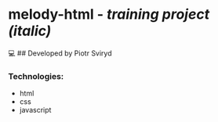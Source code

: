 # melody-html -  *training project (italic)*
 

:computer: ## Developed by Piotr Sviryd

### Technologies:
- html
- css
- javascript
